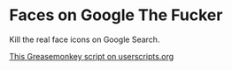 Faces on Google The Fucker
==========================

Kill the real face icons on Google Search.

[This Greasemonkey script on userscripts.org](http://userscripts.org/scripts/show/180849)

